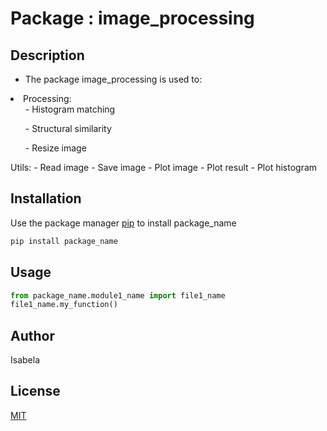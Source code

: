 # Package : image_processing

<h2>Description</h2>

- The package image_processing is used to:

<li>Processing:
	<ul> - Histogram matching</ul>
	<ul>- Structural similarity</ul>
	<ul>- Resize image</ul>
Utils:
	- Read image
	- Save image
	- Plot image
	- Plot result
	- Plot histogram

## Installation

Use the package manager [pip](https://pip.pypa.io/en/stable/) to install package_name

```bash
pip install package_name
```

## Usage

```python
from package_name.module1_name import file1_name
file1_name.my_function()
```

## Author
Isabela

## License
[MIT](https://choosealicense.com/licenses/mit/)
